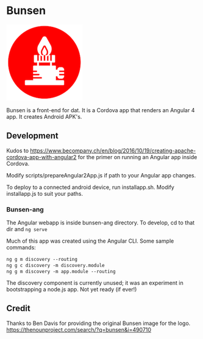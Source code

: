 # Bunsen

![bunsen logo](bunsen-logo.png)

Bunsen is a front-end for dat. It is a Cordova app that renders an Angular 4 app. It creates Android APK's.

## Development

Kudos to https://www.becompany.ch/en/blog/2016/10/19/creating-apache-cordova-app-with-angular2 for the primer on running an Angular app inside Cordova.

Modify scripts/prepareAngular2App.js if path to your Angular app changes.

To deploy to a connected android device, run installapp.sh.  Modify installapp.js to suit your paths.

### Bunsen-ang

The Angular webapp is inside bunsen-ang directory. To develop, cd to that dir and `ng serve`

Much of this app was created using the Angular CLI. Some sample commands:

````
ng g m discovery --routing
ng g c discovery -m discovery.module
ng g m discovery -m app.module --routing

````

The discovery component is currently unused; it was an experiment in bootstrapping a node.js app. Not yet ready (if ever!)

## Credit
Thanks to Ben Davis for providing the original Bunsen image for the logo. https://thenounproject.com/search/?q=bunsen&i=490710

